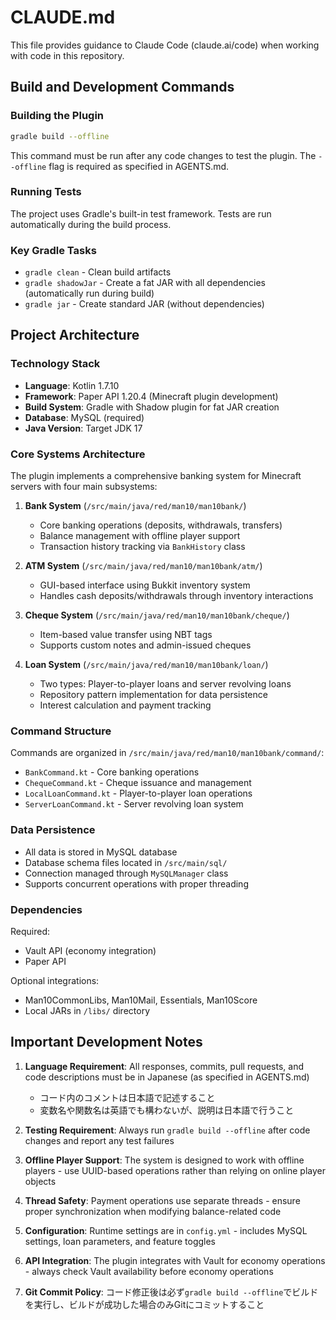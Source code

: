 # CLAUDE.md

This file provides guidance to Claude Code (claude.ai/code) when working with code in this repository.

## Build and Development Commands

### Building the Plugin
```bash
gradle build --offline
```
This command must be run after any code changes to test the plugin. The `--offline` flag is required as specified in AGENTS.md.

### Running Tests
The project uses Gradle's built-in test framework. Tests are run automatically during the build process.

### Key Gradle Tasks
- `gradle clean` - Clean build artifacts
- `gradle shadowJar` - Create a fat JAR with all dependencies (automatically run during build)
- `gradle jar` - Create standard JAR (without dependencies)

## Project Architecture

### Technology Stack
- **Language**: Kotlin 1.7.10
- **Framework**: Paper API 1.20.4 (Minecraft plugin development)
- **Build System**: Gradle with Shadow plugin for fat JAR creation
- **Database**: MySQL (required)
- **Java Version**: Target JDK 17

### Core Systems Architecture

The plugin implements a comprehensive banking system for Minecraft servers with four main subsystems:

1. **Bank System** (`/src/main/java/red/man10/man10bank/`)
   - Core banking operations (deposits, withdrawals, transfers)
   - Balance management with offline player support
   - Transaction history tracking via `BankHistory` class

2. **ATM System** (`/src/main/java/red/man10/man10bank/atm/`)
   - GUI-based interface using Bukkit inventory system
   - Handles cash deposits/withdrawals through inventory interactions

3. **Cheque System** (`/src/main/java/red/man10/man10bank/cheque/`)
   - Item-based value transfer using NBT tags
   - Supports custom notes and admin-issued cheques

4. **Loan System** (`/src/main/java/red/man10/man10bank/loan/`)
   - Two types: Player-to-player loans and server revolving loans
   - Repository pattern implementation for data persistence
   - Interest calculation and payment tracking

### Command Structure
Commands are organized in `/src/main/java/red/man10/man10bank/command/`:
- `BankCommand.kt` - Core banking operations
- `ChequeCommand.kt` - Cheque issuance and management
- `LocalLoanCommand.kt` - Player-to-player loan operations
- `ServerLoanCommand.kt` - Server revolving loan system

### Data Persistence
- All data is stored in MySQL database
- Database schema files located in `/src/main/sql/`
- Connection managed through `MySQLManager` class
- Supports concurrent operations with proper threading

### Dependencies
Required:
- Vault API (economy integration)
- Paper API

Optional integrations:
- Man10CommonLibs, Man10Mail, Essentials, Man10Score
- Local JARs in `/libs/` directory

## Important Development Notes

1. **Language Requirement**: All responses, commits, pull requests, and code descriptions must be in Japanese (as specified in AGENTS.md)
   - コード内のコメントは日本語で記述すること
   - 変数名や関数名は英語でも構わないが、説明は日本語で行うこと

2. **Testing Requirement**: Always run `gradle build --offline` after code changes and report any test failures

3. **Offline Player Support**: The system is designed to work with offline players - use UUID-based operations rather than relying on online player objects

4. **Thread Safety**: Payment operations use separate threads - ensure proper synchronization when modifying balance-related code

5. **Configuration**: Runtime settings are in `config.yml` - includes MySQL settings, loan parameters, and feature toggles

6. **API Integration**: The plugin integrates with Vault for economy operations - always check Vault availability before economy operations

7. **Git Commit Policy**: コード修正後は必ず`gradle build --offline`でビルドを実行し、ビルドが成功した場合のみGitにコミットすること